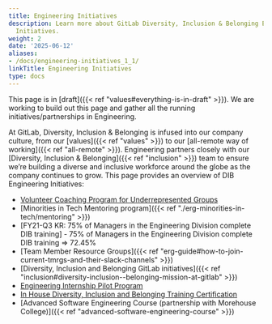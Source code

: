 ```yaml
---
title: Engineering Initiatives
description: Learn more about GitLab Diversity, Inclusion & Belonging Engineering
  Initiatives.
weight: 2
date: '2025-06-12'
aliases:
- /docs/engineering-initiatives_1_1/
linkTitle: Engineering Initiatives
type: docs
---
```


This page is in [draft]({{< ref "values#everything-is-in-draft" >}}). We are working to build out this page and gather all the running initiatives/partnerships in Engineering.

At GitLab, Diversity, Inclusion & Belonging is infused into our company culture, from our [values]({{< ref "values" >}}) to our [all-remote way of working]({{< ref "all-remote" >}}).
Engineering partners closely with our [Diversity, Inclusion & Belonging]({{< ref "inclusion" >}}) team to ensure we’re building a diverse and inclusive workforce around the globe as the company continues to grow. This page provides an overview of DIB Engineering Initiatives:

- [Volunteer Coaching Program for Underrepresented Groups](/handbook/engineering/volunteer-coaches-for-urgs/)
- [Minorities in Tech Mentoring program]({{< ref "./erg-minorities-in-tech/mentoring" >}})
- [FY21-Q3 KR: 75% of Managers in the Engineering Division complete DIB training] - 75% of Managers in the Engineering Division complete DIB training => 72.45%
- [Team Member Resource Groups]({{< ref "erg-guide#how-to-join-current-tmrgs-and-their-slack-channels" >}})
- [Diversity, Inclusion and Belonging GitLab initiatives]({{< ref "inclusion#diversity-inclusion--belonging-mission-at-gitlab" >}})
- [Engineering Internship Pilot Program](/handbook/engineering/internships/)
- [In House Diversity, Inclusion and Belonging Training Certification](https://gitlab.edcast.com/journey/dib-training-certification)
- [Advanced Software Engineering Course (partnership with Morehouse College)]({{< ref "advanced-software-engineering-course" >}})
